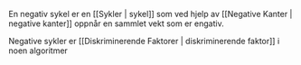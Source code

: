 En negativ sykel er en [[Sykler | sykel]] som ved hjelp av 
[[Negative Kanter | negative kanter]] oppnår en sammlet vekt som er engativ.

Negative sykler er [[Diskriminerende Faktorer | diskriminerende faktor]] i noen algoritmer